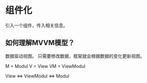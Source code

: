 # 组件化
引入一个组件，传入相关信息。

## 如何理解MVVM模型？
数据驱动视图。
只需要修改数据，框架就会根据数据的变化更新视图。

M = Modul
V = View
VM = ViewModul

View <=> ViewModul <=> Modul
